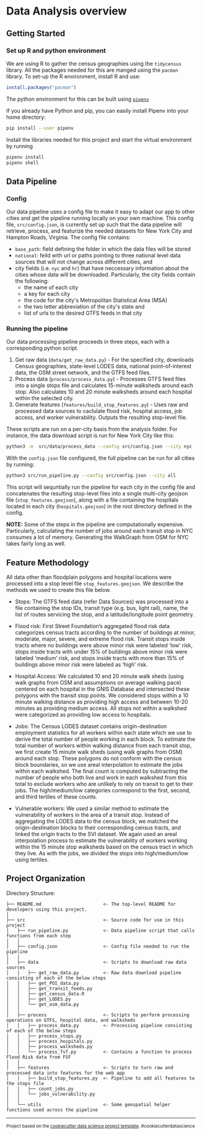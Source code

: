 Data Analysis overview
==============================


## Getting Started

### Set up R and python environment

We are using R to gather the census geographies using the `tidycensus` library. All the packages needed for this are manged using the `pacman` library. To set-up the R environment, install R and use:
```R
install.packages("pacman")
```

The python environment for this can be built using [`pipenv`](https://pipenv.pypa.io/en/latest/)

If you already have Python and pip, you can easily install Pipenv into your home directory:

```bash
pip install --user pipenv
```

Install the libraries needed for this project and start the virtual environment by running 

```bash
pipenv install
pipenv shell
```

## Data Pipeline

### Config
Our data pipeline uses a config file to make it easy to adapt our app to other cities and get the pipeline running locally on your own machine. This config file, `src/config.json`, is currently set up such that the data pipeline will retrieve, process, and featurize the needed datasets for New York City and Hampton Roads, Virginia. The config file contains:
- `base_path`: field defining the folder in which the data files will be stored 
- `national`: feild with url or paths pointing to three national level data sources that will not change across different cities, and 
- city fields (i.e. `nyc` and `hr`) that have neccessary information about the cities whose data will be downloaded. Particularly, the city fields contain the following: 
  - the name of each city 
  - a key for each city 
  - the code for the city's Metropolitan Statistical Area (MSA)
  - the two letter abbreviation of the city's state and 
  - list of urls to the desired GTFS feeds in that city


### Running the pipeline

Our data processing pipeline proceeds in three steps, each with a corresponding python script.

1. Get raw data (`data/get_raw_data.py`) - For the specified city, downloads Census geographies, state-level LODES data, national point-of-interest data, the OSM street network, and the GTFS feed files.
2. Process data (`process/process_data.py`) - Processes GTFS feed files into a single stops file and calculates 15-minute walksheds around each stop. Also calculates 10 and 20 minute walksheds around each hospital within the selected city.
3. Generate features (`features/build_stop_features.py`) - Uses raw and processed data sources to caclulate flood risk, hospital access, job access, and worker vulnerability. Outputs the resulting stop-level file.

These scripts are run on a per-city basis from the analysis folder. For instance, the data download script is run for New York City like this:

```bash
python3 -m  src/data/process_data --config src/config.json --city nyc
```

With the `config.json` file configured, the full pipeline can be run for all cities by running:

```bash
python3 src/run_pipeline.py --config src/config.json --city all
``` 

This script will sequntially run the pipeline for each city in the config file and concatenates the resulting stop-level files into a single multi-city geojson file (`stop_features.geojson`), along with a file containing the hospitals located in each city (`hospitals.geojson`) in the root directory defined in the config.

**__NOTE__:**
Some of the steps in the pipeline are computationally expensive. Particularly, calculating the number of jobs around each transit stop in NYC consumes a lot of memory. Generating the WalkGraph from OSM for NYC takes fairly long as well. 

## Feature Methodology

All data other than floodplain polygons and hospital locations were processed into a stop level file `stop_features.geojson`. We describe the methods we used to create this file below.
 

- Stops: The GTFS feed data (refer Data Sources) was processed into a file containing the stop IDs, transit type (e.g. bus, light rail), name, the list of routes servicing the stop, and a latitude/longitude point geometry. 

- Flood risk: First Street Foundation’s aggregated flood risk data categorizes census tracts according to the number of buildings at minor, moderate, major, severe, and extreme flood risk. Transit stops inside tracts where no buildings were above minor risk were labeled ‘low’ risk, stops inside tracts with under 15% of buildings above minor risk were labeled  ‘medium’ risk, and stops inside tracts with more than 15% of buildings above minor risk were labeled as ‘high’ risk.

- Hospital Access: We calculated 10 and 20 minute walk sheds (using walk graphs from OSM and assumptions on average walking pace) centered on each hospital in the GNIS Database and intersected these polygons with the transit stop points. We considered stops within a 10 minute walking distance as providing high access and between 10-20 minutes as providing medium access. All stops not within a walkshed were categorized as providing low access to hospitals.

- Jobs: The Census LODES dataset contains origin-destination employment statistics for all workers within each state which we use to derive the total number of people working in each block. To estimate the total number of workers within walking distance from each transit stop, we first create 15 minute walk sheds (using walk graphs from OSM) around each stop. These polygons do not conform with the census block boundaries, so we use areal interpolation to estimate the jobs within each walkshed. The final count is computed by subtracting the number of people who both live and work in each walkshed from this total to exclude workers who are unlikely to rely on transit to get to their jobs. The high/medium/low categories correspond to the first, second, and third tertiles of these counts.

- Vulnerable workers: We used a similar method to estimate the vulnerability of workers in the area of a transit stop. Instead of aggregating the LODES data to the census block, we matched the origin-destination blocks to their corresponding census tracts, and linked the origin tracts to the SVI dataset. We again used an areal interpolation process to estimate the vulnerability of workers working within the 15 minute stop walksheds based on the census tract in which they live. As with the jobs, we divided the stops into high/medium/low using tertiles.

Project Organization
------------

Directory Structure:

    ├── README.md                       <- The top-level README for developers using this project.
    │
    ├── src                             <- Source code for use in this project
    │   ├── run_pipeline.py             <- Data pipeline script that calls functions from each step
    │   │
    │   ├── config.json                 <- Config file needed to run the pipeline
    │   │
    │   ├── data                        <- Scripts to download raw data sources
    │   │   ├── get_raw_data.py         <- Raw data download pipeline consisting of each of the below steps
    │   │   ├── get_POI_data.py         
    │   │   ├── get_transit_feeds.py    
    │   │   ├── get_census_data.R       
    │   │   ├── get_LODES.py            
    │   │   └── get_osm_data.py         
    │   │
    │   ├── process                     <- Scripts to perform processing operations on GTFS, hospital data, and walksheds
    │   │   ├── process_data.py         <- Processing pipeline consisting of each of the below steps
    │   │   ├── process_stops.py         
    │   │   ├── process_hospitals.py    
    │   │   ├── process_walksheds.py
    │   │   └── process_fsf.py          <- Contains a function to process Flood Risk data from FSF
    │   │
    │   ├── features                    <- Scripts to turn raw and processed data into features for the web app
    │   │   ├── build_stop_features.py  <- Pipeline to add all features to the stops file
    │   │   ├── count_jobs.py           
    │   │   └── jobs_vulnerability.py   
    │   │
    │   └── utils                       <- Some geospatial helper functions used across the pipeline


--------

<p><small>Project based on the <a target="_blank" href="https://drivendata.github.io/cookiecutter-data-science/">cookiecutter data science project template</a>. #cookiecutterdatascience</small></p>
